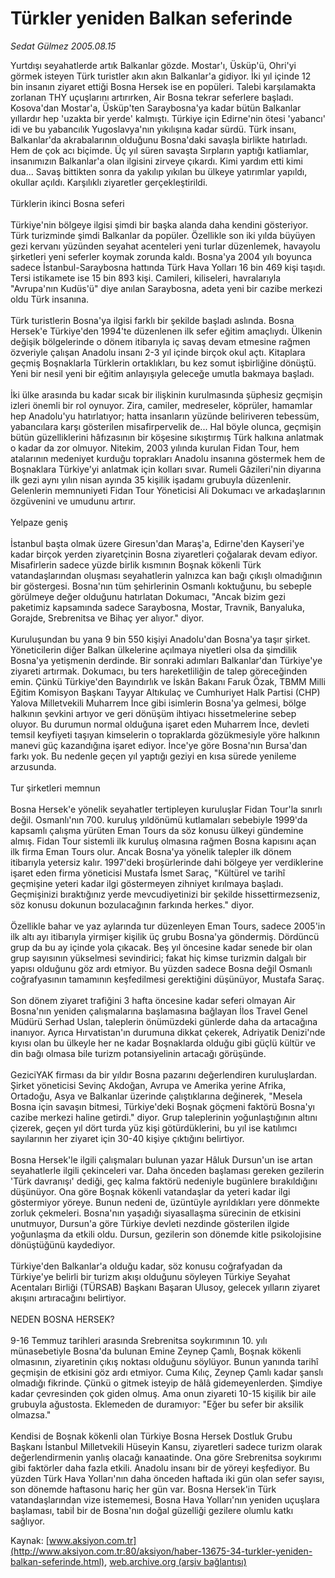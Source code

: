 # Türkler yeniden Balkan seferinde

*Sedat Gülmez 2005.08.15*

<font class="agenda2NewsSpot">
 Yurtdışı seyahatlerde artık Balkanlar gözde. Mostar'ı, Üsküp'ü, Ohri'yi görmek isteyen Türk turistler akın akın Balkanlar'a gidiyor. İki yıl içinde 12 bin insanın ziyaret ettiği Bosna Hersek ise en popüleri. Talebi karşılamakta zorlanan THY uçuşlarını artırırken, Air Bosna tekrar seferlere başladı.
</font>
<font class="newsDetail">
 Kosova'dan Mostar'a, Üsküp'ten Saraybosna'ya kadar bütün Balkanlar yıllardır hep 'uzakta bir yerde' kalmıştı. Türkiye için Edirne'nin ötesi 'yabancı' idi ve bu yabancılık Yugoslavya'nın yıkılışına kadar sürdü. Türk insanı, Balkanlar'da akrabalarının olduğunu Bosna'daki savaşla birlikte hatırladı. Hem de çok acı biçimde. Üç yıl süren savaşta Sırpların yaptığı katliamlar, insanımızın Balkanlar'a olan ilgisini zirveye çıkardı. Kimi yardım etti kimi dua... Savaş bittikten sonra da yakılıp yıkılan bu ülkeye yatırımlar yapıldı, okullar açıldı. Karşılıklı ziyaretler gerçekleştirildi.
 <br/>
 <br/>
 Türklerin ikinci Bosna seferi
 <br/>
 <br/>
 Türkiye'nin bölgeye ilgisi şimdi bir başka alanda daha kendini gösteriyor. Türk turizminde şimdi Balkanlar da popüler. Özellikle son iki yılda büyüyen gezi kervanı yüzünden seyahat acenteleri yeni turlar düzenlemek, havayolu şirketleri yeni seferler koymak zorunda kaldı. Bosna'ya 2004 yılı boyunca sadece İstanbul-Saraybosna hattında Türk Hava Yolları 16 bin 469 kişi taşıdı. Tersi istikamete ise 15 bin 893 kişi. Camileri, kiliseleri, havralarıyla "Avrupa'nın Kudüs'ü" diye anılan Saraybosna, adeta yeni bir cazibe merkezi oldu Türk insanına.
 <br/>
 <br/>
 Türk turistlerin Bosna'ya ilgisi farklı bir şekilde başladı aslında. Bosna Hersek'e Türkiye'den 1994'te düzenlenen ilk sefer eğitim amaçlıydı. Ülkenin değişik bölgelerinde o dönem itibarıyla iç savaş devam etmesine rağmen özveriyle çalışan Anadolu insanı 2-3 yıl içinde birçok okul açtı. Kitaplara geçmiş Boşnaklarla Türklerin ortaklıkları, bu kez somut işbirliğine dönüştü. Yeni bir nesil yeni bir eğitim anlayışıyla geleceğe umutla bakmaya başladı.
 <br/>
 <br/>
 İki ülke arasında bu kadar sıcak bir ilişkinin kurulmasında şüphesiz geçmişin izleri önemli bir rol oynuyor. Zira, camiler, medreseler, köprüler, hamamlar hep Anadolu'yu hatırlatıyor; hatta insanların yüzünde beliriveren tebessüm, yabancılara karşı gösterilen misafirpervelik de... Hal böyle olunca, geçmişin bütün güzelliklerini hâfızasının bir köşesine sıkıştırmış Türk halkına anlatmak o kadar da zor olmuyor. Nitekim, 2003 yılında kurulan Fidan Tour, hem atalarının medeniyet kurduğu toprakları Anadolu insanına göstermek hem de Boşnaklara Türkiye'yi anlatmak için kolları sıvar. Rumeli Gâzileri'nin diyarına ilk gezi aynı yılın nisan ayında 35 kişilik işadamı grubuyla düzenlenir. Gelenlerin memnuniyeti Fidan Tour Yöneticisi Ali Dokumacı ve arkadaşlarının özgüvenini ve umudunu artırır.
 <br/>
 <br/>
 Yelpaze geniş
 <br/>
 <br/>
 İstanbul başta olmak üzere Giresun'dan Maraş'a, Edirne'den Kayseri'ye kadar birçok yerden ziyaretçinin Bosna ziyaretleri çoğalarak devam ediyor. Misafirlerin sadece yüzde birlik kısmının Boşnak kökenli Türk vatandaşlarından oluşması seyahatlerin yalnızca kan bağı çıkışlı olmadığının bir göstergesi. Bosna'nın tüm şehirlerinin Osmanlı koktuğunu, bu sebeple görülmeye değer olduğunu hatırlatan Dokumacı, "Ancak bizim gezi paketimiz kapsamında sadece Saraybosna, Mostar, Travnik, Banyaluka, Gorajde, Srebrenitsa ve Bihaç yer alıyor." diyor.
 <br/>
 <br/>
 Kuruluşundan bu yana 9 bin 550 kişiyi Anadolu'dan Bosna'ya taşır şirket. Yöneticilerin diğer Balkan ülkelerine açılmaya niyetleri olsa da şimdilik Bosna'ya yetişmenin derdinde. Bir sonraki adımları Balkanlar'dan Türkiye'ye ziyareti artırmak. Dokumacı, bu ters hareketliliğin de talep göreceğinden emin. Çünkü Türkiye'den Bayındırlık ve İskân Bakanı Faruk Özak, TBMM Milli Eğitim Komisyon Başkanı Tayyar Altıkulaç ve Cumhuriyet Halk Partisi (CHP) Yalova Milletvekili Muharrem İnce gibi isimlerin Bosna'ya gelmesi, bölge halkının şevkini artıyor ve geri dönüşüm ihtiyacı hissetmelerine sebep oluyor. Bu durumun normal olduğuna işaret eden Muharrem İnce, devleti temsil keyfiyeti taşıyan kimselerin o topraklarda gözükmesiyle yöre halkının manevi güç kazandığına işaret ediyor. İnce'ye göre Bosna'nın Bursa'dan farkı yok. Bu nedenle geçen yıl yaptığı geziyi en kısa sürede yenileme arzusunda.
 <br/>
 <br/>
 Tur şirketleri memnun
 <br/>
 <br/>
 Bosna Hersek'e yönelik seyahatler tertipleyen kuruluşlar Fidan Tour'la sınırlı değil. Osmanlı'nın 700. kuruluş yıldönümü kutlamaları sebebiyle 1999'da kapsamlı çalışma yürüten Eman Tours da söz konusu ülkeyi gündemine almış. Fidan Tour sistemli ilk kuruluş olmasına rağmen Bosna kapısını açan ilk firma Eman Tours olur. Ancak Bosna'ya yönelik talepler ilk dönem itibarıyla yetersiz kalır. 1997'deki broşürlerinde dahi bölgeye yer verdiklerine işaret eden firma yöneticisi Mustafa İsmet Saraç, "Kültürel ve tarihî geçmişine yeteri kadar ilgi göstermeyen zihniyet kırılmaya başladı. Geçmişinizi bıraktığınız yerde mevcudiyetinizi bir şekilde hissettirmezseniz, söz konusu dokunun bozulacağının farkında herkes." diyor.
 <br/>
 <br/>
 Özellikle bahar ve yaz aylarında tur düzenleyen Eman Tours, sadece 2005'in ilk altı ayı itibarıyla yirmişer kişilik üç grubu Bosna'ya göndermiş. Dördüncü grup da bu ay içinde yola çıkacak. Beş yıl öncesine kadar senede bir olan grup sayısının yükselmesi sevindirici; fakat hiç kimse turizmin dalgalı bir yapısı olduğunu göz ardı etmiyor. Bu yüzden sadece Bosna değil Osmanlı coğrafyasının tamamının keşfedilmesi gerektiğini düşünüyor, Mustafa Saraç.
 <br/>
 <br/>
 Son dönem ziyaret trafiğini 3 hafta öncesine kadar seferi olmayan Air Bosna'nın yeniden çalışmalarına başlamasına bağlayan İlos Travel Genel Müdürü Serhad Uslan, taleplerin önümüzdeki günlerde daha da artacağına inanıyor. Ayrıca Hırvatistan'ın durumuna dikkat çekerek, Adriyatik Denizi'nde kıyısı olan bu ülkeyle her ne kadar Boşnaklarda olduğu gibi güçlü kültür ve din bağı olmasa bile turizm potansiyelinin artacağı görüşünde.
 <br/>
 <br/>
 GeziciYAK firması da bir yıldır Bosna pazarını değerlendiren kuruluşlardan. Şirket yöneticisi Sevinç Akdoğan, Avrupa ve Amerika yerine Afrika, Ortadoğu, Asya ve Balkanlar üzerinde çalıştıklarına değinerek, "Mesela Bosna için savaşın bitmesi, Türkiye'deki Boşnak göçmeni faktörü Bosna'yı cazibe merkezi haline getirdi." diyor. Grup taleplerinin yoğunlaştığının altını çizerek, geçen yıl dört turda yüz kişi götürdüklerini, bu yıl ise katılımcı sayılarının her ziyaret için 30-40 kişiye çıktığını belirtiyor.
 <br/>
 <br/>
 Bosna Hersek'le ilgili çalışmaları bulunan yazar Hâluk Dursun'un ise artan seyahatlerle ilgili çekinceleri var. Daha önceden başlaması gereken gezilerin 'Türk davranışı' dediği, geç kalma faktörü nedeniyle bugünlere bırakıldığını düşünüyor. Ona göre Boşnak kökenli vatandaşlar da yeteri kadar ilgi göstermiyor yöreye. Bunun nedeni de, üzüntüyle ayrıldıkları yere dönmekte zorluk çekmeleri. Bosna'nın yaşadığı siyasallaşma sürecinin de etkisini unutmuyor, Dursun'a göre Türkiye devleti nezdinde gösterilen ilgide yoğunlaşma da etkili oldu. Dursun, gezilerin son dönemde kitle psikolojisine dönüştüğünü kaydediyor.
 <br/>
 <br/>
 Türkiye'den Balkanlar'a olduğu kadar, söz konusu coğrafyadan da Türkiye'ye belirli bir turizm akışı olduğunu söyleyen Türkiye Seyahat Acentaları Birliği (TÜRSAB) Başkanı Başaran Ulusoy,  gelecek yılların ziyaret akışını artıracağını belirtiyor.
 <br/>
 <br/>
 NEDEN BOSNA HERSEK?
 <br/>
 <br/>
 9-16 Temmuz tarihleri arasında Srebrenitsa soykırımının 10. yılı münasebetiyle Bosna'da bulunan Emine Zeynep Çamlı, Boşnak kökenli olmasının, ziyaretinin çıkış noktası olduğunu söylüyor. Bunun yanında tarihî geçmişin de etkisini göz ardı etmiyor. Cuma Kılıç, Zeynep Çamlı kadar şanslı olmadığı fikrinde. Çünkü o gitmek isteyip de hâlâ gidemeyenlerden. Şimdiye kadar çevresinden çok giden olmuş. Ama onun ziyareti 10-15 kişilik bir aile grubuyla ağustosta. Eklemeden de duramıyor: "Eğer bu sefer bir aksilik olmazsa."
 <br/>
 <br/>
 Kendisi de Boşnak kökenli olan Türkiye Bosna Hersek Dostluk Grubu Başkanı İstanbul Milletvekili Hüseyin Kansu, ziyaretleri sadece turizm olarak değerlendirmenin yanlış olacağı kanaatinde. Ona göre Srebrenitsa soykırımı gibi faktörler daha fazla etkili. Anadolu insanı bir de yöreyi keşfediyor. Bu yüzden Türk Hava Yolları'nın daha önceden haftada iki gün olan sefer sayısı, son dönemde haftasonu hariç her gün var. Bosna Hersek'in Türk vatandaşlarından vize istememesi,  Bosna Hava Yolları'nın yeniden uçuşlara başlaması, tabiİ bir de Bosna'nın doğal güzelliği gezilere olumlu katkı sağlıyor.
 <br/>
</font>

Kaynak: [www.aksiyon.com.tr](http://www.aksiyon.com.tr:80/aksiyon/haber-13675-34-turkler-yeniden-balkan-seferinde.html), [web.archive.org (arşiv bağlantısı)](http://web.archive.org/web/20110818174116/http://www.aksiyon.com.tr:80/aksiyon/haber-13675-34-turkler-yeniden-balkan-seferinde.html)
